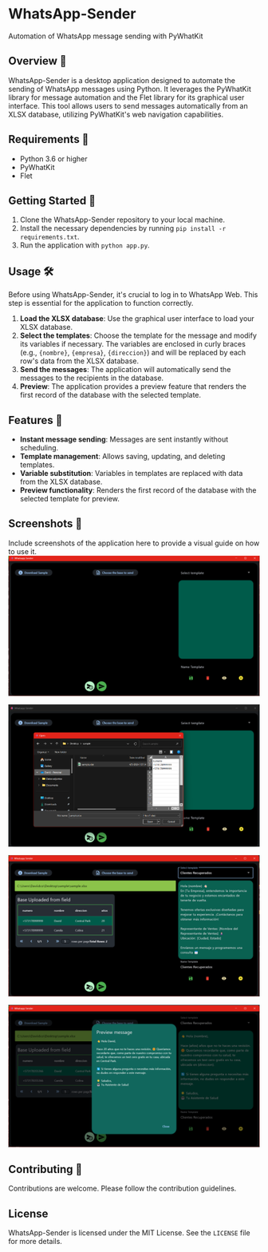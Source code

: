 # WhatsApp-Sender

Automation of WhatsApp message sending with PyWhatKit

## Overview 📖

WhatsApp-Sender is a desktop application designed to automate the sending of WhatsApp messages using Python. It leverages the PyWhatKit library for message automation and the Flet library for its graphical user interface. This tool allows users to send messages automatically from an XLSX database, utilizing PyWhatKit's web navigation capabilities.

## Requirements 📖

- Python 3.6 or higher
- PyWhatKit
- Flet

## Getting Started 🚀

1. Clone the WhatsApp-Sender repository to your local machine.
2. Install the necessary dependencies by running `pip install -r requirements.txt`.
3. Run the application with `python app.py`.

## Usage 🛠️

Before using WhatsApp-Sender, it's crucial to log in to WhatsApp Web. This step is essential for the application to function correctly.

1. **Load the XLSX database**: Use the graphical user interface to load your XLSX database.
2. **Select the templates**: Choose the template for the message and modify its variables if necessary. The variables are enclosed in curly braces (e.g., `{nombre}`, `{empresa}`, `{direccion}`) and will be replaced by each row's data from the XLSX database.
3. **Send the messages**: The application will automatically send the messages to the recipients in the database.
4. **Preview**: The application provides a preview feature that renders the first record of the database with the selected template.


## Features 🌟

- **Instant message sending**: Messages are sent instantly without scheduling.
- **Template management**: Allows saving, updating, and deleting templates.
- **Variable substitution**: Variables in templates are replaced with data from the XLSX database.
- **Preview functionality**: Renders the first record of the database with the selected template for preview.

## Screenshots 📸
Include screenshots of the application here to provide a visual guide on how to use it.
![img.png](src%2Fscreenshots%2Fimg.png)

![img_1.png](src%2Fscreenshots%2Fimg_1.png)

![img_2.png](src%2Fscreenshots%2Fimg_2.png)

![img_3.png](src%2Fscreenshots%2Fimg_3.png)


## Contributing  🤝

Contributions are welcome. Please follow the contribution guidelines.

## License

WhatsApp-Sender is licensed under the MIT License. See the `LICENSE` file for more details.
